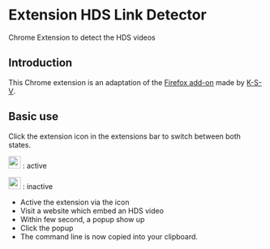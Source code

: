 # Extension HDS Link Detector
Chrome Extension to detect the HDS videos

## Introduction

This Chrome extension is an adaptation of the [Firefox add-on](https://addons.mozilla.org/fr/firefox/addon/hds-link-detector/) made by [K-S-V](https://github.com/K-S-V).

## Basic use

Click the extension icon in the extensions bar to switch between both states.
>
<img src="https://raw.githubusercontent.com/8HoLoN/Extension-HDS-Link-Detector/master/images/hds_enabled.png" width="24"> : active
>
<img src="https://raw.githubusercontent.com/8HoLoN/Extension-HDS-Link-Detector/master/images/hds_disabled.png" width="24"> : inactive

* Active the extension via the icon
* Visit a website which embed an HDS video
* Within few second, a popup show up
* Click the popup
* The command line is now copied into your clipboard.
